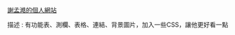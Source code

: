
[謝孟澔的個人網站](https://smh642800.github.io/Web-design-Practice/HomePage.html "謝孟澔的個人網站")

描述 : 有功能表、測欄、表格、連結、背景圖片，加入一些CSS，讓他更好看一點
